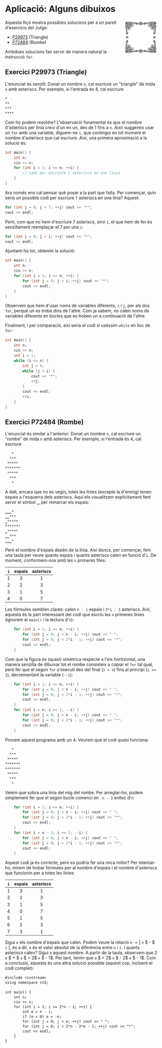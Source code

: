 # Aplicació: Alguns dibuixos

<img src='././dibuixos.png' style='height: 8em; float: right; margin: 0 0 1em 1em;'/>

Aquesta lliçó mostra possibles solucions
per a un parell d'exercicis del Jutge:

-   [P29973](https://jutge.org/problems/P29973) (Triangle)
-   [P72484](https://jutge.org/problems/P72484) (Rombe)

Ambdues solucions fan servir de manera natural la instrucció `for`.

## Exercici P29973 (Triangle)

L'enunciat és senzill:
Donat un nombre `n`, cal escriure un "triangle" de mida `n` amb asteriscs.
Per exemple, si l'entrada és 4,
cal escriure

```c++text
*
**
***
****
```

Com ho podem resoldre?
L'observació fonamental és que el nombre d'asteriscs per línia creix d'un en un,
des de 1 fins a `n`.
Això suggereix usar un `for` amb una variable, diguem-ne `i`,
que contingui en tot moment el nombre d'asteriscs que cal escriure.
Així, una primera aproximació a la solució és:

```c++
int main() {
    int n;
    cin >> n;
    for (int i = 1; i <= n; ++i) {
        // codi per escriure i asteriscs en una línia
    }
}
```

Ara només ens cal pensar què posar a la part que falta.
Per començar, quin seria un possible codi per escriure `7` asteriscs en una línia?
Aquest:

```c++
for (int j = 0; j < 7; ++j) cout << "*";
cout << endl;
```

Però, com que no hem d'escriure 7 asteriscs, sinó `i`,
el que hem de fer és senzillament reemplaçar el 7 per una `i`:

```c++
for (int j = 0; j < i; ++j) cout << "*";
cout << endl;
```

Ajuntant-ho tot, obtenim la solució:

```c++
int main() {
    int n;
    cin >> n;
    for (int i = 1; i <= n; ++i) {
        for (int j = 0; j < i; ++j) cout << "*";
        cout << endl;
    }
}
```

Observem que hem d'usar noms de variables diferents, `i` i `j`, per als dos `for`,
perquè un es troba dins de l'altre.
Com ja sabem, no calen noms de variables diferents
en bucles que es troben un a continuació de l'altre.

Finalment, i per comparació, així seria el codi
si uséssim `while` en lloc de `for`:

```c++
int main() {
    int n;
    cin >> n;
    int i = 1;
    while (i <= n) {
        int j = 0;
        while (j < i) {
            cout << "*";
            ++j;
        }
        cout << endl;
        ++i;
    }
}
```

## Exercici P72484 (Rombe)

L'enunciat és similar a l'anterior:
Donat un nombre `n`, cal escriure un "rombe" de mida `n` amb asteriscs.
Per exemple, si l'entrada és 4,
cal escriure

```c++text
   *
  ***
 *****
*******
 *****
  ***
   *
```

A dalt, encara que no es vegin,
totes les línies (excepte la d'enmig) tenen espais a l'esquerra dels asteriscs.
Aquí els visualitzem explícitament fent servir el símbol ␣ per remarcar els espais:

```c++text
␣␣␣*
␣␣***
␣*****
*******
␣*****
␣␣***
␣␣␣*
```

Però el nombre d'espais depèn de la línia.
Així doncs, per començar,
fem una taula per veure quants espais i quants asteriscs calen en funció d'`i`.
De moment, conformem-nos amb les `n` primeres files:

| `i` | espais | asteriscs |
| --- | :----: | :-------: |
| 1   |   3    |     1     |
| 2   |   2    |     3     |
| 3   |   1    |     5     |
| 4   |   0    |     7     |

Les fórmules semblen clares: calen `n - i` espais
i `2*i - 1` asteriscs.
Així, aquesta és la part interessant del codi que escriu les `n` primeres línies
(ignorem el `main()` i la lectura d'`n`):

```c++
    for (int i = 1; i <= n; ++i) {
        for (int j = 0; j < n - i; ++j) cout << " ";
        for (int j = 0; j < 2*i - 1; ++j) cout << "*";
        cout << endl;
    }
```

Com que la figura és (quasi) simètrica respecte a l'eix horitzontal,
una manera senzilla de dibuixar tot el rombe consisteix a copiar el `for` tal qual,
però fer que el segon `for` s'executi des del final (`i = n`)
fins al principi (`i >= 1`), decrementant la variable (`--i`):

```c++
    for (int i = 1; i <= n; ++i) {
        for (int j = 0; j < n - i; ++j) cout << " ";
        for (int j = 0; j < 2*i - 1; ++j) cout << "*";
        cout << endl;
    }
    for (int i = n; i >= 1; --i) {
        for (int j = 0; j < n - i; ++j) cout << " ";
        for (int j = 0; j < 2*i - 1; ++j) cout << "*";
        cout << endl;
    }
```

Provem aquest programa amb un 4.
Veurem que el codi _quasi_ funciona:

```c++text
   *
  ***
 *****
*******
*******
 *****
  ***
   *
```

Veiem que sobra una línia del mig del rombe.
Per arreglar-ho, podem simplement fer que el segon bucle comenci en ` n - 1`
enlloc d'`n`:

```c++
    for (int i = 1; i <= n; ++i) {
        for (int j = 0; j < n - i; ++j) cout << " ";
        for (int j = 0; j < 2*i - 1; ++j) cout << "*";
        cout << endl;
    }
    for (int i = n - 1; i >= 1; --i) {
        for (int j = 0; j < n - i; ++j) cout << " ";
        for (int j = 0; j < 2*i - 1; ++j) cout << "*";
        cout << endl;
    }
```

Aquest codi ja és correcte,
però es podria fer una mica millor?
Per intentar-ho, mirem de trobar fórmules per al nombre d'espais
i el nombre d'asteriscs
que funcionin per a totes les línies:

| `i` | espais | asteriscs |
| --- | :----: | :-------: |
| 1   |   3    |     1     |
| 2   |   2    |     3     |
| 3   |   1    |     5     |
| 4   |   0    |     7     |
| 5   |   1    |     5     |
| 6   |   2    |     3     |
| 7   |   3    |     1     |

Sigui `e` els nombre d'espais que calen.
Podem veure la relació `e` $= \vert$ `n` $ - $ ` i` $\vert$,
és a dir, `e` és el valor absolut de la diferència entre `n` i `i`.
I quants asteriscs calen? Sigui `a` aquest nombre.
A partir de la taula, observem que
$2$ `e` $ + $ `a` $ = 2$ `n` $ - 1$.
Per tant, tenim que
`a` $ = 2$ `n` $ - 2$ `e` $ - 1$.
Com a conclusió, aquesta és una altra solució possible
(aquest cop, incloent el codi complet):

```c++c++
#include <iostream>
using namespace std;

int main() {
    int n;
    cin >> n;
    for (int i = 1; i <= 2*n - 1; ++i) {
        int e = n - i;
        if (e < 0) e = -e;
        for (int j = 0; j < e; ++j) cout << " ";
        for (int j = 0; j < 2*n - 2*e - 1; ++j) cout << "*";
        cout << endl;
    }
}
```

<Autors autors="jpetit roura"/>
